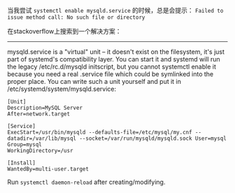 当我尝试 `systemctl enable mysqld.service` 的时候，总是会提示： `Failed to issue method call: No such file or directory`

在stackoverflow上搜索到一个解决方案：

-----

mysqld.service is a "virtual" unit – it doesn't exist on the filesystem, it's just part of systemd's compatibility layer. You can start it and systemd will run the legacy /etc/rc.d/mysqld initscript, but you cannot systemctl enable it because you need a real .service file which could be symlinked into the proper place. You can write such a unit yourself and put it in /etc/systemd/system/mysqld.service:

	[Unit]
	Description=MySQL Server
	After=network.target

	[Service]
	ExecStart=/usr/bin/mysqld --defaults-file=/etc/mysql/my.cnf --datadir=/var/lib/mysql --socket=/var/run/mysqld/mysqld.sock User=mysql
	Group=mysql
	WorkingDirectory=/usr

	[Install]
	WantedBy=multi-user.target

Run `systemctl daemon-reload` after creating/modifying.